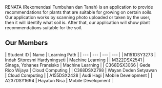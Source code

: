 RENATA (Rekomendasi Tumbuhan dan Tanah) is an application to provide recommendations for plants that are suitable for growing on certain soils. Our application works by scanning photo uploaded or taken by the user, then it will identify what soil is. After that, our application will show plant recommendations suitable for the soil.

## Our Members
| Student ID | Name | Learning Path |
| --- | --- | --- | --- |
| M151DSY3273 | Indah Sitoresmi Hardyningseti | Machine Learning |
| M322DSX2541 | Sinaga, Yohanes Fransisko | Machine Learning |
| C368DSX3066 | Gede Rico Wijaya | Cloud Computing |
| C368DSX2798 | Wayan Deden Setyawan | Cloud Computing |
| A155DSX2428 | Audi Hagi | Mobile Development |
| A237DSY1694 | Hayatun Nisa | Mobile Development |
